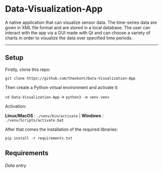 # Data-Visualization-App  
  
A native application that can visualize sensor data. The time-series data are given in XML file format and are stored
in a local database. The user can interact with the app via a GUI made with Qt and can choose a variety of charts in 
order to visualize the data over specified time periods.

---

## Setup  

Firstly, clone this repo:  
  
`git clone https://github.com/theokont/Data-Visualization-App`  
  
Then create a Python virtual environment and activate it:  
  
`cd Data-Visualization-App` -> `python3 -m venv venv`  
  
Activation:  
  
**Linux/MacOS** : `./venv/bin/activate` | **Windows** : `./venv/Scripts/activate.bat`  

After that comes the installation of the required libraries:  
  
`pip install -r requirements.txt`  
  
## Requirements  
  
###### Data entry  



######    

